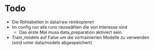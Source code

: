 # Todo
- Die Rohtabellen in data/raw reinkopieren
- Im config run alle runs rauswählen die von Interesse sind
  - Das erste Mal muss data_preparation aktiviert sein
- Train_models auf False um die vortrainierten Modelle zu verwenden (sind unter data/models abgespeichert)